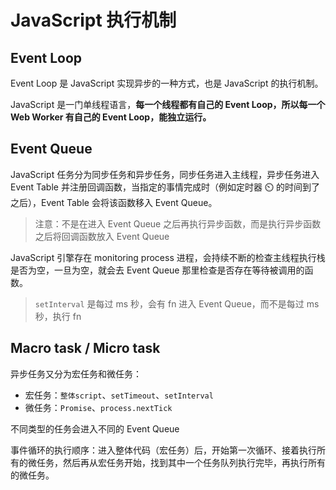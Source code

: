 # JavaScript 执行机制

## Event Loop

Event Loop 是 JavaScript 实现异步的一种方式，也是 JavaScript 的执行机制。

JavaScript 是一门单线程语言，**每一个线程都有自己的 Event Loop，所以每一个 Web Worker 有自己的 Event Loop，能独立运行。**

## Event Queue

JavaScript 任务分为同步任务和异步任务，同步任务进入主线程，异步任务进入 Event Table 并注册回调函数，当指定的事情完成时（例如定时器 ⏲️ 的时间到了之后），Event Table 会将该函数移入 Event Queue。

> 注意：不是在进入 Event Queue 之后再执行异步函数，而是执行异步函数之后将回调函数放入 Event Queue

JavaScript 引擎存在 monitoring process 进程，会持续不断的检查主线程执行栈是否为空，一旦为空，就会去 Event Queue 那里检查是否存在等待被调用的函数。

> `setInterval` 是每过 ms 秒，会有 fn 进入 Event Queue，而不是每过 ms 秒，执行 fn

## Macro task / Micro task

异步任务又分为宏任务和微任务：

- 宏任务：`整体script`、`setTimeout`、`setInterval`
- 微任务：`Promise`、`process.nextTick`

不同类型的任务会进入不同的 Event Queue

事件循环的执行顺序：进入整体代码（宏任务）后，开始第一次循环、接着执行所有的微任务，然后再从宏任务开始，找到其中一个任务队列执行完毕，再执行所有的微任务。
